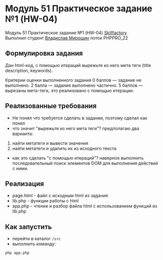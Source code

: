 # Модуль 51 Практическое задание №1 (HW-04)
Модуль 51 Практическое задание №1 (HW-04) <a href="https://skillfactory.ru/">Skillfactory</a><br> 
Выполнил студент <a href="https://github.com/Vlad-Miroshin">Владислав Мирошин</a> поток PHPPRO_22 

## Формулировка задания

Дан html-код, с помощью итераций вырежьте из него мета теги (title description, keywords).

Критерии оценки выполненного задания
0 баллов — задание не выполнено.
2 балла — задание выполнено частично.
5 баллов — вырезаны мета-теги, это реализовано с помощью итерации.

## Реализованные требования

- Не понял что требуется сделать в задании, поэтому сделал как понял
- что значит "вырежьте из него мета теги"? предполагаю два варианта: 
1. найти метатеги и вывести значения
2. найти метатеги и удалить их из исходного текста
- как это сделать "с помощью итераций"? наверное выполнить последовательный поиск элементов DOM для выполнения действий с ними.

## Реализация

- page.html - файл с исходным html из задания
- lib.php - функции работы с html
- app.php - чтение и разбор файла html с использованием функций из lib.php

## Как запустить

- перейти в каталог  ```/src```
- выполнить команду:

```
php app.php
```
